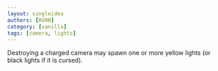 ```yaml
---
layout: singleidea
authors: [RGRN]
category: [vanilla]
tags: [camera, lights]
---
```

Destroying a charged camera may spawn one or more yellow lights (or black lights if it is cursed).
